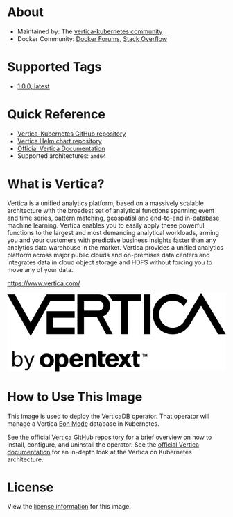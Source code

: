 # About

* Maintained by: The [vertica-kubernetes community](https://github.com/vertica/vertica-kubernetes)
* Docker Community: [Docker Forums](https://forums.docker.com/), [Stack Overflow](https://stackoverflow.com/questions/tagged/docker)

# Supported Tags
* [1.0.0, latest](https://github.com/vertica/vertica-kubernetes/blob/v1.0.0/docker-operator/Dockerfile)

# Quick Reference

* [Vertica-Kubernetes GitHub repository](https://github.com/vertica/vertica-kubernetes)
* [Vertica Helm chart repository](https://github.com/vertica/charts)
* [Official Vertica Documentation](https://www.vertica.com/docs/10.1.x/HTML/Content/Home.htm)
* Supported architectures: `amd64`

# What is Vertica?

Vertica is a unified analytics platform, based on a massively scalable architecture with the broadest set of analytical functions spanning event and time series, pattern matching, geospatial and end-to-end in-database machine learning. Vertica enables you to easily apply these powerful functions to the largest and most demanding analytical workloads, arming you and your customers with predictive business insights faster than any analytics data warehouse in the market. Vertica provides a unified analytics platform across major public clouds and on-premises data centers and integrates data in cloud object storage and HDFS without forcing you to move any of your data.

https://www.vertica.com/

![](https://raw.githubusercontent.com/vertica/vertica-kubernetes/main/vertica-logo.png)

# How to Use This Image

This image is used to deploy the VerticaDB operator.  That operator will manage a Vertica [Eon Mode](https://www.vertica.com/docs/10.1.x/HTML/Content/Authoring/Eon/Architecture.htm) database in Kubernetes.

See the official [Vertica GitHub repository](https://github.com/vertica/vertica-kubernetes) for a brief overview on how to install, configure, and uninstall the operator. See the [official Vertica documentation](https://www.vertica.com/docs/10.1.x/HTML/Content/Home.htm) for an in-depth look at the Vertica on Kubernetes architecture.

# License

View the [license information](https://www.vertica.com/end-user-license-agreement-ce-version/) for this image.
